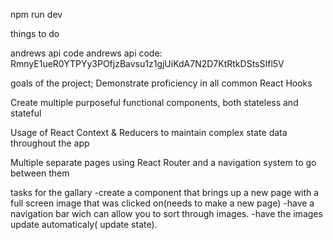 npm run dev

things to do

andrews api code andrews api code: RmnyE1ueR0YTPYy3POfjzBavsu1z1gjUiKdA7N2D7KtRtkDStsSIfl5V


goals of the project;
Demonstrate proficiency in all common React Hooks

Create multiple purposeful functional components, both stateless and stateful

Usage of React Context & Reducers to maintain complex state data throughout the app

Multiple separate pages using React Router and a navigation system to go between them

<!-- Usage of a component library -->

tasks for the gallary
-create a component that brings up a new page with a full screen image that was clicked on(needs to make a new page)
-have a navigation bar wich can allow you to sort through images.
-have the images update automaticaly( update state).
